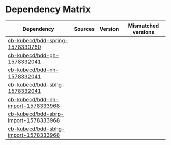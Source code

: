 # Dependency Matrix

Dependency | Sources | Version | Mismatched versions
---------- | ------- | ------- | -------------------
[cb-kubecd/bdd-spring-1578330760](https://github.com/cb-kubecd/bdd-spring-1578330760.git) |  | []() | 
[cb-kubecd/bdd-gh-1578332041](https://github.com/cb-kubecd/bdd-gh-1578332041.git) |  | []() | 
[cb-kubecd/bdd-nh-1578332041](https://github.com/cb-kubecd/bdd-nh-1578332041.git) |  | []() | 
[cb-kubecd/bdd-sbhg-1578332041](https://github.com/cb-kubecd/bdd-sbhg-1578332041.git) |  | []() | 
[cb-kubecd/bdd-nh-import-1578333968](https://github.com/cb-kubecd/bdd-nh-import-1578333968.git) |  | []() | 
[cb-kubecd/bdd-sbrp-import-1578333968](https://github.com/cb-kubecd/bdd-sbrp-import-1578333968.git) |  | []() | 
[cb-kubecd/bdd-sbhg-import-1578333968](https://github.com/cb-kubecd/bdd-sbhg-import-1578333968.git) |  | []() | 
